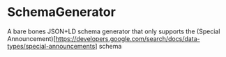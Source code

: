 # SchemaGenerator
A bare bones JSON+LD schema generator that only supports the (Special Announcement)[https://developers.google.com/search/docs/data-types/special-announcements] schema 

